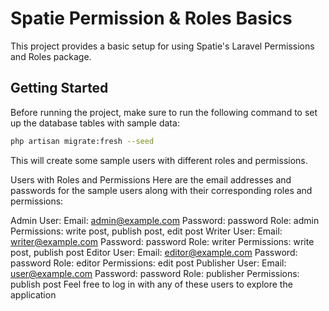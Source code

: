 # Spatie Permission & Roles Basics

This project provides a basic setup for using Spatie's Laravel Permissions and Roles package.

## Getting Started

Before running the project, make sure to run the following command to set up the database tables with sample data:

```bash
php artisan migrate:fresh --seed
```
This will create some sample users with different roles and permissions.

Users with Roles and Permissions
Here are the email addresses and passwords for the sample users along with their corresponding roles and permissions:

Admin User:
Email: admin@example.com
Password: password
Role: admin
Permissions: write post, publish post, edit post
Writer User:
Email: writer@example.com
Password: password
Role: writer
Permissions: write post, publish post
Editor User:
Email: editor@example.com
Password: password
Role: editor
Permissions: edit post
Publisher User:
Email: user@example.com
Password: password
Role: publisher
Permissions: publish post
Feel free to log in with any of these users to explore the application
